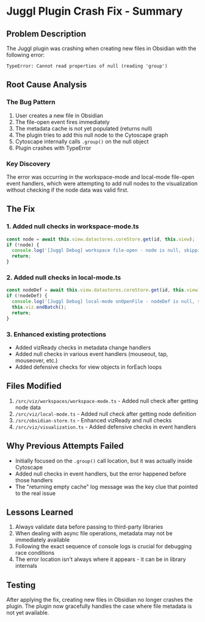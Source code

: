 # Juggl Plugin Crash Fix - Summary

## Problem Description
The Juggl plugin was crashing when creating new files in Obsidian with the following error:
```
TypeError: Cannot read properties of null (reading 'group')
```

## Root Cause Analysis

### The Bug Pattern
1. User creates a new file in Obsidian
2. The file-open event fires immediately
3. The metadata cache is not yet populated (returns null)
4. The plugin tries to add this null node to the Cytoscape graph
5. Cytoscape internally calls `.group()` on the null object
6. Plugin crashes with TypeError

### Key Discovery
The error was occurring in the workspace-mode and local-mode file-open event handlers, which were attempting to add null nodes to the visualization without checking if the node data was valid first.

## The Fix

### 1. Added null checks in workspace-mode.ts
```typescript
const node = await this.view.datastores.coreStore.get(id, this.view);
if (!node) {
  console.log('[Juggl Debug] workspace file-open - node is null, skipping add');
  return;
}
```

### 2. Added null checks in local-mode.ts
```typescript
const nodeDef = await this.view.datastores.coreStore.get(id, this.view);
if (!nodeDef) {
  console.log('[Juggl Debug] local-mode onOpenFile - nodeDef is null, skipping add');
  this.viz.endBatch();
  return;
}
```

### 3. Enhanced existing protections
- Added vizReady checks in metadata change handlers
- Added null checks in various event handlers (mouseout, tap, mouseover, etc.)
- Added defensive checks for view objects in forEach loops

## Files Modified
1. `/src/viz/workspaces/workspace-mode.ts` - Added null check after getting node data
2. `/src/viz/local-mode.ts` - Added null check after getting node definition
3. `/src/obsidian-store.ts` - Enhanced vizReady and null checks
4. `/src/viz/visualization.ts` - Added defensive checks in event handlers

## Why Previous Attempts Failed
- Initially focused on the `.group()` call location, but it was actually inside Cytoscape
- Added null checks in event handlers, but the error happened before those handlers
- The "returning empty cache" log message was the key clue that pointed to the real issue

## Lessons Learned
1. Always validate data before passing to third-party libraries
2. When dealing with async file operations, metadata may not be immediately available
3. Following the exact sequence of console logs is crucial for debugging race conditions
4. The error location isn't always where it appears - it can be in library internals

## Testing
After applying the fix, creating new files in Obsidian no longer crashes the plugin. The plugin now gracefully handles the case where file metadata is not yet available.